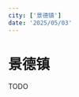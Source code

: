 ```yaml
---
city: ['景德镇']
date: '2025/05/03'
---
```

# 景德镇

<CityLink v-for="(v, i) in $frontmatter.city" :city="v" :date="new Date($frontmatter.date)" />

<script setup>
import CityLink from '../../.vitepress/components/trip/CityLink.vue';
</script>

TODO
